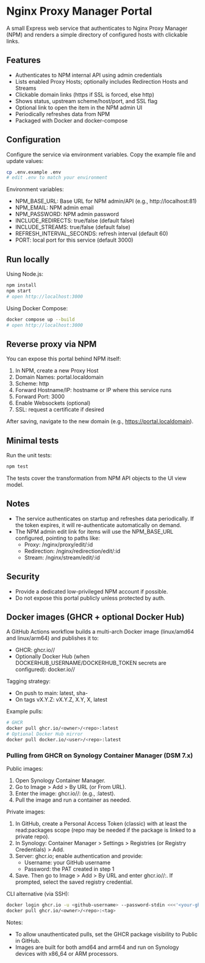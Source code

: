 # Nginx Proxy Manager Portal

A small Express web service that authenticates to Nginx Proxy Manager (NPM) and renders a simple directory of configured hosts with clickable links.

## Features
- Authenticates to NPM internal API using admin credentials
- Lists enabled Proxy Hosts; optionally includes Redirection Hosts and Streams
- Clickable domain links (https if SSL is forced, else http)
- Shows status, upstream scheme/host/port, and SSL flag
- Optional link to open the item in the NPM admin UI
- Periodically refreshes data from NPM
- Packaged with Docker and docker-compose

## Configuration
Configure the service via environment variables. Copy the example file and update values:

```bash
cp .env.example .env
# edit .env to match your environment
```

Environment variables:
- NPM_BASE_URL: Base URL for NPM admin/API (e.g., http://localhost:81)
- NPM_EMAIL: NPM admin email
- NPM_PASSWORD: NPM admin password
- INCLUDE_REDIRECTS: true/false (default false)
- INCLUDE_STREAMS: true/false (default false)
- REFRESH_INTERVAL_SECONDS: refresh interval (default 60)
- PORT: local port for this service (default 3000)

## Run locally
Using Node.js:

```bash
npm install
npm start
# open http://localhost:3000
```

Using Docker Compose:

```bash
docker compose up --build
# open http://localhost:3000
```

## Reverse proxy via NPM
You can expose this portal behind NPM itself:
1. In NPM, create a new Proxy Host
2. Domain Names: portal.localdomain
3. Scheme: http
4. Forward Hostname/IP: hostname or IP where this service runs
5. Forward Port: 3000
6. Enable Websockets (optional)
7. SSL: request a certificate if desired

After saving, navigate to the new domain (e.g., https://portal.localdomain).

## Minimal tests
Run the unit tests:

```bash
npm test
```

The tests cover the transformation from NPM API objects to the UI view model.

## Notes
- The service authenticates on startup and refreshes data periodically. If the token expires, it will re-authenticate automatically on demand.
- The NPM admin edit link for items will use the NPM_BASE_URL configured, pointing to paths like:
  - Proxy: /nginx/proxy/edit/:id
  - Redirection: /nginx/redirection/edit/:id
  - Stream: /nginx/stream/edit/:id

## Security
- Provide a dedicated low-privileged NPM account if possible.
- Do not expose this portal publicly unless protected by auth.

## Docker images (GHCR + optional Docker Hub)
A GitHub Actions workflow builds a multi-arch Docker image (linux/amd64 and linux/arm64) and publishes it to:
- GHCR: ghcr.io/<owner>/<repo>
- Optionally Docker Hub (when DOCKERHUB_USERNAME/DOCKERHUB_TOKEN secrets are configured): docker.io/<user>/<repo>

Tagging strategy:
- On push to main: latest, sha-<short>
- On tags vX.Y.Z: vX.Y.Z, X.Y, X, latest

Example pulls:
```bash
# GHCR
docker pull ghcr.io/<owner>/<repo>:latest
# Optional Docker Hub mirror
docker pull docker.io/<user>/<repo>:latest
```

### Pulling from GHCR on Synology Container Manager (DSM 7.x)
Public images:
1. Open Synology Container Manager.
2. Go to Image > Add > By URL (or From URL).
3. Enter the image: ghcr.io/<owner>/<repo>:<tag> (e.g., :latest).
4. Pull the image and run a container as needed.

Private images:
1. In GitHub, create a Personal Access Token (classic) with at least the read:packages scope (repo may be needed if the package is linked to a private repo).
2. In Synology: Container Manager > Settings > Registries (or Registry Credentials) > Add.
3. Server: ghcr.io; enable authentication and provide:
   - Username: your GitHub username
   - Password: the PAT created in step 1
4. Save. Then go to Image > Add > By URL and enter ghcr.io/<owner>/<repo>:<tag>. If prompted, select the saved registry credential.

CLI alternative (via SSH):
```bash
docker login ghcr.io -u <github-username> --password-stdin <<<'<your-ghcr-pat>'
docker pull ghcr.io/<owner>/<repo>:<tag>
```

Notes:
- To allow unauthenticated pulls, set the GHCR package visibility to Public in GitHub.
- Images are built for both amd64 and arm64 and run on Synology devices with x86_64 or ARM processors.
